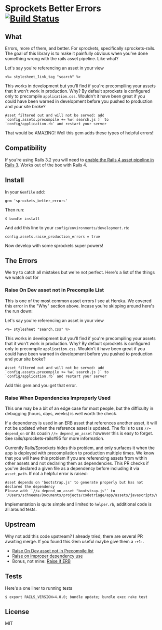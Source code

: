 # Sprockets Better Errors [![Build Status](https://travis-ci.org/schneems/sprockets_better_errors.png?branch=master)](https://travis-ci.org/schneems/sprockets_better_errors)

## What

Errors, more of them, and better. For sprockets, specifically sprockets-rails. The goal of this library is to make it painfully obvious when you've done something wrong with the rails asset pipeline. Like what?

Let's say you're referencing an asset in your view

```erb
<%= stylesheet_link_tag "search" %>
```

This works in development but you'll find if you're precompiling your assets that it won't work in production. Why? By default sprockets is configured only to precompile `application.css`. Wouldn't it have been great if you could have been warned in development before you pushed to production and your site broke?

```
Asset filtered out and will not be served: add `config.assets.precompile += %w( search.js )` to `config/application.rb` and restart your server
```

That would be AMAZING! Well this gem adds these types of helpful errors!

## Compatibility

If you're using Rails 3.2 you will need to [enable the Rails 4 asset pipeline in Rails 3](https://discussion.heroku.com/t/using-the-rails-4-asset-pipeline-in-rails-3-apps-for-faster-deploys/205/3). Works out of the box with Rails 4.

## Install

In your `Gemfile` add:

```
gem 'sprockets_better_errors'
```

Then run:

```
$ bundle install
```

And add this line to your `config/environments/development.rb`:

```
config.assets.raise_production_errors = true
```

Now develop with some sprockets super powers!


## The Errors

We try to catch all mistakes but we're not perfect. Here's a list of the things we watch out for

### Raise On Dev asset not in Precompile List

This is one of the most common asset errors I see at Heroku. We covered this error in the "Why" section above. Incase you're skipping around here's the run down:

Let's say you're referencing an asset in your view

```erb
<%= stylesheet "search.css" %>
```

This works in development but you'll find if you're precompiling your assets that it won't work in production. Why? By default sprockets is configured only to precompile `application.css`. Wouldn't it have been great if you could have been warned in development before you pushed to production and your site broke?

```
Asset filtered out and will not be served: add `config.assets.precompile += %w( search.js )` to `config/application.rb` and restart your server
```

Add this gem and you get that error.

### Raise When Dependencies Improperly Used

This one may be a bit of an edge case for most people, but the difficulty in debugging (hours, days, weeks) is well worth the check.

If a dependency is used in an ERB asset that references another asset, it will not be updated when the reference asset is updated. The fix is to use `//= depend_on` or its cousin `//= depend_on_asset` however this is easy to forget. See rails/sprockets-rails#95 for more information.

Currently Rails/Sprockets hides this problem, and only surfaces it when the app is deployed with precompilation to production multiple times. We know that you will have this problem if you are referencing assets from within other assets and not declaring them as dependencies. This PR checks if you've declared a given file as a dependency before including it via `asset_path`. If not a helpful error is raised:

```
Asset depends on 'bootstrap.js' to generate properly but has not declared the dependency
Please add: `//= depend_on_asset "bootstrap.js"` to '/Users/schneems/Documents/projects/codetriage/app/assets/javascripts/application.js.erb'
```

Implementation is quite simple and limited to `helper.rb`, additional code is all around tests.


## Upstream

Why not add this code upstream? I already tried, there are several PR awaiting merge. If you found this Gem useful maybe give them a `:+1:`.

- [Raise On Dev asset not in Precompile list](https://github.com/rails/sprockets-rails/pull/84)
- [Raise on improper dependency use](https://github.com/rails/sprockets-rails/pull/96)
- Bonus, not mine: [Raise if ERB ](https://github.com/sstephenson/sprockets/pull/426)


## Tests

Here's a one liner to running tests

```
$ export RAILS_VERSION=4.0.0; bundle update; bundle exec rake test
```

## License

MIT
